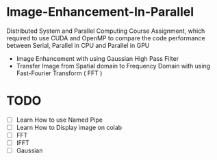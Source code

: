 # Image-Enhancement-In-Parallel
Distributed System and Parallel Computing Course Assignment, which required to use CUDA and OpenMP to compare the code performance between Serial, Parallel in CPU and Parallel in GPU

- Image Enhancement with using Gaussian High Pass Filter
- Transfer Image from Spatial domain to Frequency Domain with using Fast-Fourier Transform ( FFT ) 


# TODO
- [ ] Learn How to use Named Pipe
- [ ] Learn How to Display image on colab 
- [ ] FFT
- [ ] IFFT
- [ ] Gaussian